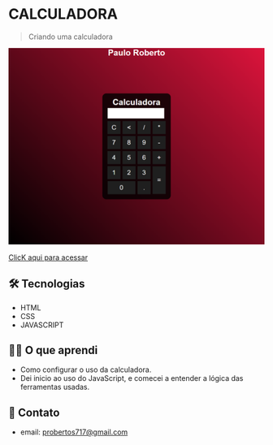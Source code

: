 # CALCULADORA

>Criando uma calculadora



![preview](./.github/preview.png)


[ClicK aqui para acessar](github.com/Prdsilva80/calculadora/)


## 🛠️ Tecnologias

- HTML
- CSS
- JAVASCRIPT

## 👨‍🎓 O que aprendi

- Como configurar o uso da calculadora.
- Dei inicio ao uso do JavaScript, e comecei a entender a lógica das ferramentas usadas.

## 🔗 Contato

- email: probertos717@gmail.com
